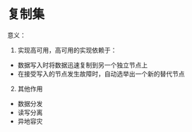 # 复制集


意义：

1. 实现高可用，高可用的实现依赖于：
- 数据写入时将数据迅速复制到另一个独立节点上
- 在接受写入的节点发生故障时，自动选举出一个新的替代节点

2. 其他作用
- 数据分发
- 读写分离
- 异地容灾
